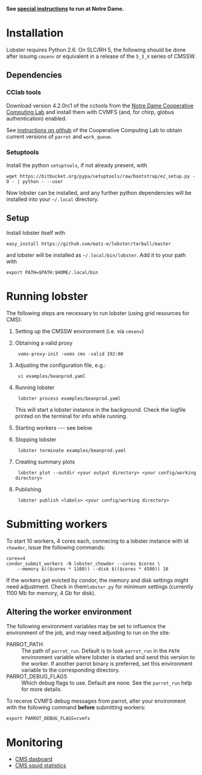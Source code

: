 **See [special instructions](doc/ND.md) to run at Notre Dame.**

# Installation

Lobster requires Python 2.6.  On SLC/RH 5, the following should be done
after issuing `cmsenv` or equivalent in a release of the `5_3_X` series of
CMSSW.

## Dependencies

### CClab tools

Download version 4.2.0rc1 of the cctools from the [Notre Dame Cooperative
Computing Lab](http://www3.nd.edu/~ccl/software/download.shtml) and install
them with CVMFS (and, for chirp, globus authentication) enabled.

See [instructions on github](https://github.com/cooperative-computing-lab/cctools)
of the Cooperative Computing Lab to obtain current versions of `parrot` and
`work_queue`.

### Setuptools

Install the python `setuptools`, if not already present, with

    wget https://bitbucket.org/pypa/setuptools/raw/bootstrap/ez_setup.py -O - | python - --user

Now lobster can be installed, and any further python dependencies will be
installed into your `~/.local` directory.

## Setup

Install lobster itself with

    easy_install https://github.com/matz-e/lobster/tarball/master

and lobster will be installed as `~/.local/bin/lobster`.  Add it to your
path with

    export PATH=$PATH:$HOME/.local/bin

# Running lobster

The following steps are necessary to run lobster (using grid resources for
CMS):

1. Setting up the CMSSW environment (i.e. via `cmsenv`)

2. Obtaining a valid proxy

        voms-proxy-init -voms cms -valid 192:00

3. Adjusting the configuration file, e.g.:

        vi examples/beanprod.yaml

4. Running lobster

        lobster process examples/beanprod.yaml

   This will start a lobster instance in the background.  Check the logfile
   printed on the terminal for info while running.

5. Starting workers --- see below.

6. Stopping lobster

        lobster terminate examples/beanprod.yaml

7. Creating summary plots

        lobster plot --outdir <your output directory> <your config/working directory>

8. Publishing

        lobster publish <labels> <your config/working directory>

# Submitting workers

To start 10 workers, 4 cores each, connecing to a lobster instance with id
`chowder`, issue the following commands:

    cores=4
    condor_submit_workers -N lobster_chowder --cores $cores \
        --memory $(($cores * 1100)) --disk $(($cores * 4500)) 10

If the workers get evicted by condor, the memory and disk settings might need
adjustment.  Check in them`lobster.py` for minimum settings (currently 1100 Mb for
memory, 4 Gb for disk).

## Altering the worker environment

The following environment variables may be set to influence the environment
of the job, and may need adjusting to run on the site:
<dl>
  <dt>PARROT_PATH</dt>
  <dd>The path of <code>parrot_run</code>.  Default is to look
  <code>parrot_run</code> in the <code>PATH</code> environment variable
  where lobster is started and send this version to the worker.  If another
  parrot binary is preferred, set this environment variable to the
  corresponding directory.</dd>

  <dt>PARROT_DEBUG_FLAGS</dt>
  <dd>Which debug flags to use.  Default are none.  See the <code>parrot_run</code>
  help for more details.</dd>
</dl>

To receive CVMFS debug messages from parrot, alter your environment with
the following command **before** submitting workers:

    export PARROT_DEBUG_FLAGS=cvmfs

# Monitoring

* [CMS dasboard](http://dashb-cms-job.cern.ch/dashboard/templates/web-job2/)
* [CMS squid statistics](http://wlcg-squid-monitor.cern.ch/snmpstats/indexcms.html)
